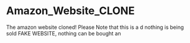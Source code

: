 # Amazon_Website_CLONE
The amazon website cloned! Please Note that this is a d nothing is being sold FAKE WEBSITE, nothing can be bought an
